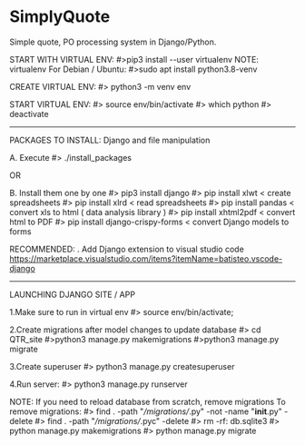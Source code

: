 # SimplyQuote
Simple quote, PO processing system in Django/Python. 

START WITH VIRTUAL ENV:
  #>pip3 install --user virtualenv
NOTE: virtualenv For Debian / Ubuntu:
  #>sudo apt install python3.8-venv

CREATE VIRTUAL ENV:
  #> python3 -m venv env


START VIRTUAL ENV:
  #> source env/bin/activate
  #> which python
  #> deactivate

------------------------------------
PACKAGES TO INSTALL:
  Django and file manipulation

  A. Execute 
    #> ./install_packages

  OR

  B. Install them one by one
      #> pip3 install django
      #> pip install xlwt			< create spreadsheets
      #> pip install xlrd			< read spreadsheets
      #> pip install pandas			< convert xls to html ( data analysis library )
      #> pip install xhtml2pdf		< convert html to PDF
      #> pip install django-crispy-forms    < convert Django models to forms

RECOMMENDED:
. Add Django extension to visual studio code
  https://marketplace.visualstudio.com/items?itemName=batisteo.vscode-django


------------------------------------
LAUNCHING DJANGO SITE / APP

1.Make sure to run in virtual env
  #> source env/bin/activate;


2.Create migrations after model changes to update database
  #> cd QTR_site
  #>python3 manage.py makemigrations
  #>python3 manage.py migrate


3.Create superuser
  #> python3 manage.py createsuperuser


4.Run server:
  #> python3 manage.py  runserver


NOTE: If you need to reload database from scratch, remove migrations
To remove migrations:
  #> find . -path "*/migrations/*.py" -not -name "__init__.py" -delete
  #> find . -path "*/migrations/*.pyc"  -delete
  #> rm -rf: db.sqlite3
  #> python manage.py makemigrations
  #> python manage.py migrate

